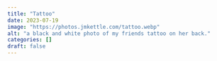```yaml
---
title: "Tattoo"
date: 2023-07-19
image: "https://photos.jmkettle.com/tattoo.webp"
alt: "a black and white photo of my friends tattoo on her back."
categories: []
draft: false
---
```

